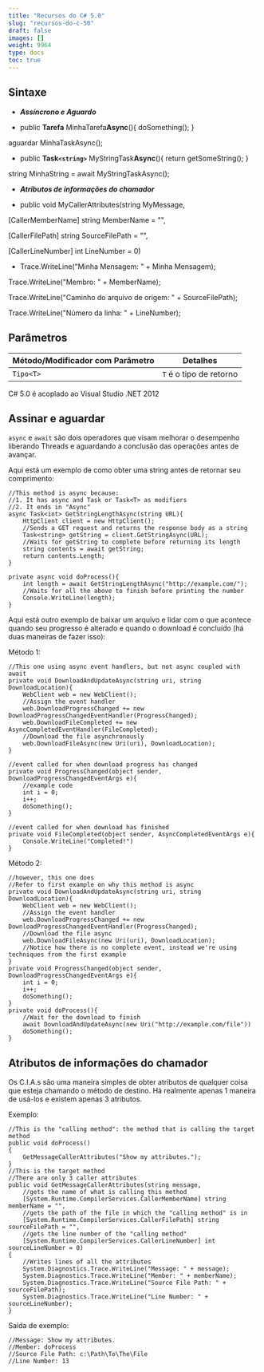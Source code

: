 ```yaml
---
title: "Recursos do C# 5.0"
slug: "recursos-do-c-50"
draft: false
images: []
weight: 9964
type: docs
toc: true
---
```


## Sintaxe
- ***Assíncrono e Aguardo***

- public **Tarefa** MinhaTarefa**Async**(){ doSomething(); }

aguardar MinhaTaskAsync();
- public **Task`<string>`** MyStringTask**Async**(){ return getSomeString(); }
   
string MinhaString = await MyStringTaskAsync();

- ***Atributos de informações do chamador***

- public void MyCallerAttributes(string MyMessage,
    
[CallerMemberName] string MemberName = "",
    
[CallerFilePath] string SourceFilePath = "",
     
[CallerLineNumber] int LineNumber = 0)
   
- Trace.WriteLine("Minha Mensagem: " + Minha Mensagem);
   
Trace.WriteLine("Membro: " + MemberName);

Trace.WriteLine("Caminho do arquivo de origem: " + SourceFilePath);

Trace.WriteLine("Número da linha: " + LineNumber);
   

## Parâmetros
| Método/Modificador com Parâmetro | Detalhes |
| ------ | ------ |
| `Tipo<T>` | `T` é o tipo de retorno |

C# 5.0 é acoplado ao Visual Studio .NET 2012

## Assinar e aguardar
`async` e `await` são dois operadores que visam melhorar o desempenho liberando Threads e aguardando a conclusão das operações antes de avançar.

Aqui está um exemplo de como obter uma string antes de retornar seu comprimento:

    //This method is async because:
    //1. It has async and Task or Task<T> as modifiers
    //2. It ends in "Async"
    async Task<int> GetStringLengthAsync(string URL){
        HttpClient client = new HttpClient();
        //Sends a GET request and returns the response body as a string
        Task<string> getString = client.GetStringAsync(URL);
        //Waits for getString to complete before returning its length
        string contents = await getString;
        return contents.Length;
    }

    private async void doProcess(){
        int length = await GetStringLengthAsync("http://example.com/");
        //Waits for all the above to finish before printing the number
        Console.WriteLine(length);
    }

Aqui está outro exemplo de baixar um arquivo e lidar com o que acontece quando seu progresso é alterado e quando o download é concluído (há duas maneiras de fazer isso):

Método 1:

    //This one using async event handlers, but not async coupled with await
    private void DownloadAndUpdateAsync(string uri, string DownloadLocation){
        WebClient web = new WebClient();
        //Assign the event handler
        web.DownloadProgressChanged += new DownloadProgressChangedEventHandler(ProgressChanged);
        web.DownloadFileCompleted += new AsyncCompletedEventHandler(FileCompleted);
        //Download the file asynchronously
        web.DownloadFileAsync(new Uri(uri), DownloadLocation);
    }

    //event called for when download progress has changed
    private void ProgressChanged(object sender, DownloadProgressChangedEventArgs e){
        //example code
        int i = 0;
        i++;
        doSomething();
    }

    //event called for when download has finished
    private void FileCompleted(object sender, AsyncCompletedEventArgs e){
        Console.WriteLine("Completed!")
    }
Método 2:

    //however, this one does
    //Refer to first example on why this method is async
    private void DownloadAndUpdateAsync(string uri, string DownloadLocation){
        WebClient web = new WebClient();
        //Assign the event handler
        web.DownloadProgressChanged += new DownloadProgressChangedEventHandler(ProgressChanged);
        //Download the file async
        web.DownloadFileAsync(new Uri(uri), DownloadLocation);
        //Notice how there is no complete event, instead we're using techniques from the first example
    }
    private void ProgressChanged(object sender, DownloadProgressChangedEventArgs e){
        int i = 0;
        i++;
        doSomething();
    }
    private void doProcess(){
        //Wait for the download to finish
        await DownloadAndUpdateAsync(new Uri("http://example.com/file"))
        doSomething();
    }
    

## Atributos de informações do chamador
Os C.I.A.s são uma maneira simples de obter atributos de qualquer coisa que esteja chamando o método de destino. Há realmente apenas 1 maneira de usá-los e existem apenas 3 atributos.

Exemplo:
    
    //This is the "calling method": the method that is calling the target method
    public void doProcess()
    {
        GetMessageCallerAttributes("Show my attributes.");
    }
    //This is the target method
    //There are only 3 caller attributes
    public void GetMessageCallerAttributes(string message,
        //gets the name of what is calling this method
        [System.Runtime.CompilerServices.CallerMemberName] string memberName = "",
        //gets the path of the file in which the "calling method" is in
        [System.Runtime.CompilerServices.CallerFilePath] string sourceFilePath = "",
        //gets the line number of the "calling method"
        [System.Runtime.CompilerServices.CallerLineNumber] int sourceLineNumber = 0)
    {
        //Writes lines of all the attributes
        System.Diagnostics.Trace.WriteLine("Message: " + message);
        System.Diagnostics.Trace.WriteLine("Member: " + memberName);
        System.Diagnostics.Trace.WriteLine("Source File Path: " + sourceFilePath);
        System.Diagnostics.Trace.WriteLine("Line Number: " + sourceLineNumber);
    }
Saída de exemplo:
    
    //Message: Show my attributes.
    //Member: doProcess
    //Source File Path: c:\Path\To\The\File
    //Line Number: 13

